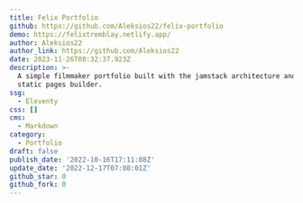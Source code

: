 ```yaml
---
title: Felix Portfolio
github: https://github.com/Aleksios22/felix-portfolio
demo: https://felixtremblay.netlify.app/
author: Aleksios22
author_link: https://github.com/Aleksios22
date: 2023-11-26T08:32:37.923Z
description: >-
  A simple filmmaker portfolio built with the jamstack architecture and mobirise
  static pages builder.
ssg:
  - Eleventy
css: []
cms:
  - Markdown
category:
  - Portfolio
draft: false
publish_date: '2022-10-16T17:11:08Z'
update_date: '2022-12-17T07:08:01Z'
github_star: 0
github_fork: 0
---
```

